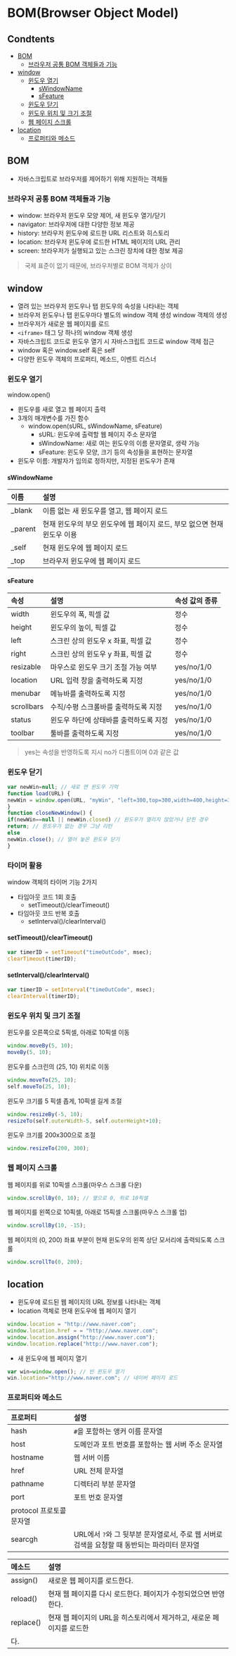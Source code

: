 BOM(Browser Object Model)
===

Condtents
---
- [BOM](#bom)
  - [브라우저 공통 BOM 객체들과 기능](#브라우저-공통-bom-객체들과-기능)
- [window](#window)
  - [윈도우 열기](#윈도우-열기)
    - [sWindowName](#swindowname)
    - [sFeature](#sfeature)
  - [윈도우 닫기](#윈도우-닫기)
  - [윈도우 위치 및 크기 조절](#윈도우-위치-조절-및-크기-조절)
  - [웹 페이지 스크롤](#웹-페이지-스크롤)
- [location](#location)
  - [프로퍼티와 메소드](#프로퍼티와-메소드)

BOM
---
- 자바스크립트로 브라우저를 제어하기 위해 지원하는 객체들

### 브라우저 공통 BOM 객체들과 기능
- window: 브라우저 윈도우 모양 제어, 새 윈도우 열기/닫기
- navigator: 브라우저에 대한 다양한 정보 제공
- history: 브라우저 윈도우에 로드한 URL 리스트와 히스토리
- location: 브라우저 윈도우에 로드한 HTML 페이지의 URL 관리
- screen: 브라우저가 실행되고 있는 스크린 장치에 대한 정보 제공

> 국제 표준이 없기 때문에, 브라우저별로 BOM 객체가 상이

window
---
- 열려 있는 브라우저 윈도우나 탭 윈도우의 속성을 나타내는 객체
- 브라우저 윈도우나 탭 윈도우마다 별도의 window 객체 생성
window 객체의 생성
- 브라우저가 새로운 웹 페이지를 로드
- `<iframe>` 태그 당 하나의 window 객체 생성
- 자바스크립트 코드로 윈도우 열기 시
자바스크립트 코드로 window 객체 접근
- window 혹은 window.self 혹은 self
- 다양한 윈도우 객체의 프로퍼티, 메소드, 이벤트 리스너

### 윈도우 열기
window.open()
- 윈도우를 새로 열고 웹 페이지 출력
- 3개의 매개변수를 가진 함수
  - window.open(sURL, sWindowName, sFeature)
    - sURL: 윈도우에 출력할 웹 페이지 주소 문자열
    - sWindowName: 새로 여는 윈도우의 이름 문자열로, 생략 가능
    - sFeature: 윈도우 모양, 크기 등의 속성들을 표현하는 문자열
- 윈도우 이름: 개발자가 임의로 정하지만, 지정된 윈도우가 존재

#### sWindowName
| 이름 | 설명 |
| :------------- | :------------- |
| \_blank | 이름 없는 새 윈도우를 열고, 웹 페이지 로드 |
| \_parent | 현재 윈도우의 부모 윈도우에 웹 페이지 로드, 부모 없으면 현재 윈도우 이용 |
| \_self | 현재 윈도우에 웹 페이지 로드 |
| \_top | 브라우저 윈도우에 웹 페이지 로드 |

#### sFeature
| 속성 | 설명 | 속성 값의 종류 |
| :------------- | :------------- | :------------ |
| width | 윈도우의 폭, 픽셀 값 | 정수 |
| height | 윈도우의 높이, 픽셀 값 | 정수 |
| left | 스크린 상의 윈도우 x 좌표, 픽셀 값 | 정수 |
| right | 스크린 상의 윈도우 y 좌표, 픽셀 값 | 정수 |
| resizable | 마우스로 윈도우 크기 조절 가능 여부 | yes/no/1/0 |
| location | URL 입력 창을 출력하도록 지정 | yes/no/1/0 |
| menubar | 메뉴바를 출력하도록 지정 | yes/no/1/0 |
| scrollbars | 수직/수평 스크롤바를 출력하도록 지정 | yes/no/1/0 |
| status | 윈도우 하단에 상태바를 출력하도록 지정 | yes/no/1/0 |
| toolbar | 툴바를 출력하도록 지정 | yes/no/1/0 |

> yes는 속성을 반영하도록 지시
> no가 디폴트이며 0과 같은 값

### 윈도우 닫기
```js
var newWin=null; // 새로 연 윈도우 기억
function load(URL) {
newWin = window.open(URL, "myWin", "left=300,top=300,width=400,height=300");
}
function closeNewWindow() {
if(newWin==null || newWin.closed) // 윈도우가 열리지 않았거나 닫힌 경우
return; // 윈도우가 없는 경우 그냥 리턴
else
newWin.close(); // 열어 놓은 윈도우 닫기
}
```

### 타이머 활용
window 객체의 타이머 기능 2가지
- 타임아웃 코드 1회 호출
  - setTimeout()/clearTimeout()
- 타임아웃 코드 반복 호출
  - setInterval()/clearInterval()

#### setTimeout()/clearTimeout()
```js
var timerID = setTimeout("timeOutCode", msec);
clearTimeout(timerID);
```
#### setInterval()/clearInterval()
```js
var timerID = setInterval("timeOutCode", msec);
clearInterval(timerID);
```

### 윈도우 위치 및 크기 조절

윈도우를 오른쪽으로 5픽셀, 아래로 10픽셀 이동
```js
window.moveBy(5, 10);
moveBy(5, 10);
```
윈도우를 스크린의 (25, 10) 위치로 이동
```js
window.moveTo(25, 10);
self.moveTo(25, 10);
```
윈도우 크기를 5 픽셀 좁게, 10픽셀 길게 조절
```js
window.resizeBy(-5, 10);
resizeTo(self.outerWidth-5, self.outerHeight+10);
```
윈도우 크기를 200x300으로 조절
```js
window.resizeTo(200, 300);
```

### 웹 페이지 스크롤
웹 페이지를 위로 10픽셀 스크롤(마우스 스크롤 다운)
```js
window.scrollBy(0, 10); // 옆으로 0, 위로 10픽셀
```
웹 페이지를 왼쪽으로 10픽셀, 아래로 15픽셀 스크롤(마우스 스크롤 업)
```js
window.scrollBy(10, -15);
```
웹 페이지의 (0, 200) 좌표 부분이 현재 윈도우의 왼쪽 상단 모서리에 출력되도록 스크롤
```js
window.scrollTo(0, 200);
```

location
---
- 윈도우에 로드된 웹 페이지의 URL 정보를 나타내는 객체
- location 객체로 현재 윈도우에 웹 페이지 열기
```js
window.location = "http://www.naver.com";
window.location.href = = "http://www.naver.com";
window.location.assign("http://www.naver.com");
window.location.replace("http://www.naver.com");
```
- 새 윈도우에 웹 페이지 열기
```js
var win=window.open(); // 빈 윈도우 열기
win.location="http://www.naver.com"; // 네이버 페이지 로드
```

### 프로퍼티와 메소드
| 프로퍼티 | 설명 |
| :------------- | :------------- |
| hash  | `#`을 포함하는 앵커 이름 문자열 |
| host | 도메인과 포트 번호를 포함하는 웹 서버 주소 문자열 |
| hostname | 웹 서버 이름 |
| href | URL 전체 문자열 |
| pathname | 디렉터리 부분 문자열 |
| port | 포트 번호 문자열 |
| protocol 프로토콜 문자열 |
| searcgh | URL에서 `?`와 그 뒷부분 문자열로서,  주로 웹 서버로 검색을 요청할 때 동반되는 파라미터 문자열 |

| 메소드 | 설명     |
| :------------- | :------------- |
| assign() | 새로운 웹 페이지를 로드한다. |
| reload() | 현재 웹 페이지를 다시 로드한다. 페이지가 수정되었으면 반영한다. |
| replace() | 현재 웹 페이지의 URL을 히스토리에서 제거하고, 새로운 페이지를 로드한
다. |

